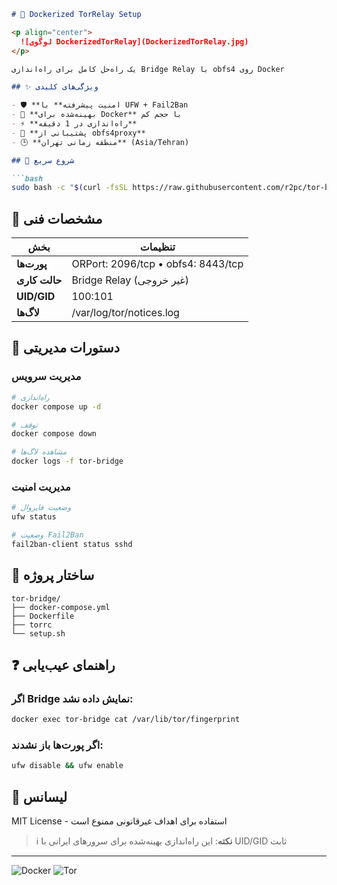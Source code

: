 ```markdown
# 🌉 Dockerized TorRelay Setup

<p align="center">
  ![لوگوی DockerizedTorRelay](DockerizedTorRelay.jpg)
</p>

یک راه‌حل کامل برای راه‌اندازی Bridge Relay با obfs4 روی Docker

## ✨ ویژگی‌های کلیدی

- 🛡️ **امنیت پیشرفته** با UFW + Fail2Ban
- 🐳 **بهینه‌شده برای Docker** با حجم کم
- ⚡ **راه‌اندازی در 1 دقیقه**
- 📡 **پشتیبانی از obfs4proxy**
- 🕒 **منطقه زمانی تهران** (Asia/Tehran)

## 🚀 شروع سریع

```bash
sudo bash -c "$(curl -fsSL https://raw.githubusercontent.com/r2pc/tor-bridge/main/setup.sh)"
```

## 📌 مشخصات فنی

| بخش | تنظیمات |
|------|---------|
| **پورت‌ها** | ORPort: 2096/tcp • obfs4: 8443/tcp |
| **حالت کاری** | Bridge Relay (غیر خروجی) |
| **UID/GID** | 100:101 |
| **لاگ‌ها** | /var/log/tor/notices.log |

## 🔧 دستورات مدیریتی

### مدیریت سرویس
```bash
# راه‌اندازی
docker compose up -d

# توقف
docker compose down

# مشاهده لاگ‌ها
docker logs -f tor-bridge
```

### مدیریت امنیت
```bash
# وضعیت فایروال
ufw status

# وضعیت Fail2Ban
fail2ban-client status sshd
```

## 📂 ساختار پروژه
```
tor-bridge/
├── docker-compose.yml
├── Dockerfile
├── torrc
└── setup.sh
```

## ❓ راهنمای عیب‌یابی

### اگر Bridge نمایش داده نشد:
```bash
docker exec tor-bridge cat /var/lib/tor/fingerprint
```

### اگر پورت‌ها باز نشدند:
```bash
ufw disable && ufw enable
```

## 📜 لیسانس
MIT License - استفاده برای اهداف غیرقانونی ممنوع است

> ℹ️ **نکته**: این راه‌اندازی بهینه‌شده برای سرورهای ایرانی با UID/GID ثابت

---

![Docker](https://img.shields.io/badge/Docker-2496ED?style=for-the-badge&logo=docker&logoColor=white)
![Tor](https://img.shields.io/badge/Tor-7D4698?style=for-the-badge&logo=Tor-Browser&logoColor=white)
```
